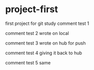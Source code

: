 project-first
=============

first project for git study
comment test 1

comment test 2 wrote on local

comment test 3 wrote on hub for push

comment test 4 giving it back to hub

comment test 5 same